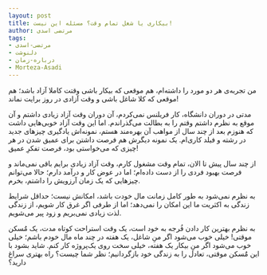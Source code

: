 ```yaml
---
layout: post
title: بیکاری یا شغل تمام وقت؟ مسئله این نیست!
author: مرتضی اسدی
tags:
- مرتضی-اسدی
- دلنوشت
- درباره-زمان
- Morteza-Asadi
---
```

من تجربه‌ی هر دو مورد را داشته‌ام، هم موقعی که بیکار باشی وقتت کاملا آزاد باشد؛ هم موقعی که کلا شاغل باشی و وقت آزادی در روز برایت نماند!



مدتی در دوران دانشگاه، کار فریلنس نمی‌کردم، آن دوران وقت آزاد زیادی داشتم و آن موقع به نظرم داشتم وقتم را به بطالت می‌گذراندم. اما این وقت آزاد خوبی‌هایی داشت که هنوزم بعد از چند سال از مواهب آن بهره‌مند هستم، نمونه‌اش یادگیری چیزهای جدید در رشته و فیلد کاری‌ام. یک نمونه دیگرش هم فرصت داشتن برای عمیق شدن در هر چیزی که می‌خواستی بود، فرصت تفکرِ عمیق!


از چند سال پیش تا الان، تمام وقت مشغول کارم، وقت آزاد زیادی برایم باقی نمی‌ماند و فرصت بهبود فردی را از دست داده‌ام؛ اما در عوض کار و درآمد دارم؛ حالا می‌توانم چیزهایی که یک زمان آرزویش را داشتم، بخرم.


به نظرم نمی‌شود به طور کامل زمانت مال خودت باشد، امکانش نیست؛ حداقل شرایط زندگی به اکثریت ما این امکان را نمی‌دهد؛ اما از طرفی اگر غرق کار شویم، از زندگی لذت زیادی نمی‌بریم و زود پیر می‌شویم.


به نظرم بهترین کار دادن فُرجه به خود است، یک وقت استراحت کوتاه مدت، یک مَُسکن موقتی! خیلی خوب می‌شود اگر منِ شاغل، یک هفته در چند ماه مال خودم باشم؛ خیلی خوب می‌شود اگر منِ بیکار یک هفته، خیلی سخت روی یک‌پروژه کار کنم. شاید بشود با این مَُسکن موقتی، تعادل را به زندگی خود بازگردانیم؛ نظر شما چیست؟ راه بهتری سراغ دارید؟

